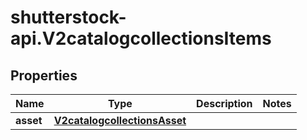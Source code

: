 # shutterstock-api.V2catalogcollectionsItems

## Properties
Name | Type | Description | Notes
------------ | ------------- | ------------- | -------------
**asset** | [**V2catalogcollectionsAsset**](V2catalogcollectionsAsset.md) |  | 


